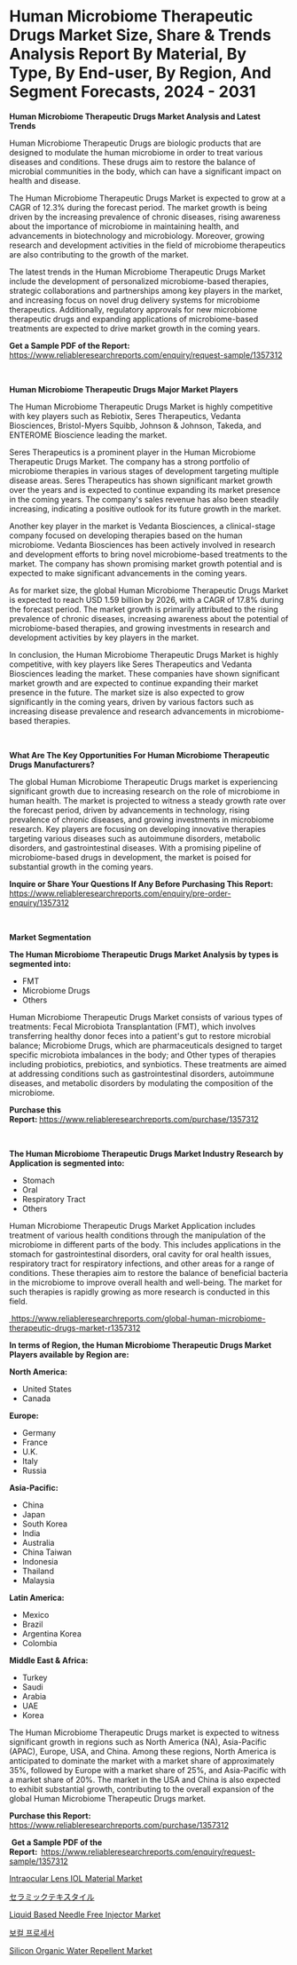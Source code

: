 <p><h1>Human Microbiome Therapeutic Drugs Market Size, Share & Trends Analysis Report By Material, By Type, By End-user, By Region, And Segment Forecasts, 2024 - 2031</h1></p><p><strong>Human Microbiome Therapeutic Drugs Market Analysis and Latest Trends</strong></p>
<p><p>Human Microbiome Therapeutic Drugs are biologic products that are designed to modulate the human microbiome in order to treat various diseases and conditions. These drugs aim to restore the balance of microbial communities in the body, which can have a significant impact on health and disease.</p><p>The Human Microbiome Therapeutic Drugs Market is expected to grow at a CAGR of 12.3% during the forecast period. The market growth is being driven by the increasing prevalence of chronic diseases, rising awareness about the importance of microbiome in maintaining health, and advancements in biotechnology and microbiology. Moreover, growing research and development activities in the field of microbiome therapeutics are also contributing to the growth of the market.</p><p>The latest trends in the Human Microbiome Therapeutic Drugs Market include the development of personalized microbiome-based therapies, strategic collaborations and partnerships among key players in the market, and increasing focus on novel drug delivery systems for microbiome therapeutics. Additionally, regulatory approvals for new microbiome therapeutic drugs and expanding applications of microbiome-based treatments are expected to drive market growth in the coming years.</p></p>
<p><strong>Get a Sample PDF of the Report:&nbsp;</strong> <a href="https://www.reliableresearchreports.com/enquiry/request-sample/1357312">https://www.reliableresearchreports.com/enquiry/request-sample/1357312</a></p>
<p>&nbsp;</p>
<p><strong>Human Microbiome Therapeutic Drugs Major Market Players</strong></p>
<p><p>The Human Microbiome Therapeutic Drugs Market is highly competitive with key players such as Rebiotix, Seres Therapeutics, Vedanta Biosciences, Bristol-Myers Squibb, Johnson & Johnson, Takeda, and ENTEROME Bioscience leading the market.</p><p>Seres Therapeutics is a prominent player in the Human Microbiome Therapeutic Drugs Market. The company has a strong portfolio of microbiome therapies in various stages of development targeting multiple disease areas. Seres Therapeutics has shown significant market growth over the years and is expected to continue expanding its market presence in the coming years. The company's sales revenue has also been steadily increasing, indicating a positive outlook for its future growth in the market.</p><p>Another key player in the market is Vedanta Biosciences, a clinical-stage company focused on developing therapies based on the human microbiome. Vedanta Biosciences has been actively involved in research and development efforts to bring novel microbiome-based treatments to the market. The company has shown promising market growth potential and is expected to make significant advancements in the coming years.</p><p>As for market size, the global Human Microbiome Therapeutic Drugs Market is expected to reach USD 1.59 billion by 2026, with a CAGR of 17.8% during the forecast period. The market growth is primarily attributed to the rising prevalence of chronic diseases, increasing awareness about the potential of microbiome-based therapies, and growing investments in research and development activities by key players in the market.</p><p>In conclusion, the Human Microbiome Therapeutic Drugs Market is highly competitive, with key players like Seres Therapeutics and Vedanta Biosciences leading the market. These companies have shown significant market growth and are expected to continue expanding their market presence in the future. The market size is also expected to grow significantly in the coming years, driven by various factors such as increasing disease prevalence and research advancements in microbiome-based therapies.</p></p>
<p>&nbsp;</p>
<p><strong>What Are The Key Opportunities For Human Microbiome Therapeutic Drugs Manufacturers?</strong></p>
<p><p>The global Human Microbiome Therapeutic Drugs market is experiencing significant growth due to increasing research on the role of microbiome in human health. The market is projected to witness a steady growth rate over the forecast period, driven by advancements in technology, rising prevalence of chronic diseases, and growing investments in microbiome research. Key players are focusing on developing innovative therapies targeting various diseases such as autoimmune disorders, metabolic disorders, and gastrointestinal diseases. With a promising pipeline of microbiome-based drugs in development, the market is poised for substantial growth in the coming years.</p></p>
<p><strong>Inquire or Share Your Questions If Any Before Purchasing This Report:</strong> <a href="https://www.reliableresearchreports.com/enquiry/pre-order-enquiry/1357312">https://www.reliableresearchreports.com/enquiry/pre-order-enquiry/1357312</a></p>
<p>&nbsp;</p>
<p><strong>Market Segmentation</strong></p>
<p><strong>The Human Microbiome Therapeutic Drugs Market Analysis by types is segmented into:</strong></p>
<p><ul><li>FMT</li><li>Microbiome Drugs</li><li>Others</li></ul></p>
<p><p>Human Microbiome Therapeutic Drugs Market consists of various types of treatments: Fecal Microbiota Transplantation (FMT), which involves transferring healthy donor feces into a patient's gut to restore microbial balance; Microbiome Drugs, which are pharmaceuticals designed to target specific microbiota imbalances in the body; and Other types of therapies including probiotics, prebiotics, and synbiotics. These treatments are aimed at addressing conditions such as gastrointestinal disorders, autoimmune diseases, and metabolic disorders by modulating the composition of the microbiome.</p></p>
<p><strong>Purchase this Report:&nbsp;</strong><a href="https://www.reliableresearchreports.com/purchase/1357312">https://www.reliableresearchreports.com/purchase/1357312</a></p>
<p>&nbsp;</p>
<p><strong>The Human Microbiome Therapeutic Drugs Market Industry Research by Application is segmented into:</strong></p>
<p><ul><li>Stomach</li><li>Oral</li><li>Respiratory Tract</li><li>Others</li></ul></p>
<p><p>Human Microbiome Therapeutic Drugs Market Application includes treatment of various health conditions through the manipulation of the microbiome in different parts of the body. This includes applications in the stomach for gastrointestinal disorders, oral cavity for oral health issues, respiratory tract for respiratory infections, and other areas for a range of conditions. These therapies aim to restore the balance of beneficial bacteria in the microbiome to improve overall health and well-being. The market for such therapies is rapidly growing as more research is conducted in this field.</p></p>
<p><a href="https://www.reliableresearchreports.com/global-human-microbiome-therapeutic-drugs-market-r1357312">&nbsp;https://www.reliableresearchreports.com/global-human-microbiome-therapeutic-drugs-market-r1357312</a></p>
<p><strong>In terms of Region, the Human Microbiome Therapeutic Drugs Market Players available by Region are:</strong></p>
<p>
    <p> <strong> North America: </strong>
        <ul>
            <li>United States</li>
            <li>Canada</li>
        </ul>
        </p> 
    <p> <strong> Europe: </strong>
        <ul>
            <li>Germany</li>
            <li>France</li>
            <li>U.K.</li>
            <li>Italy</li>
            <li>Russia</li>
        </ul>
        </p> 
    <p> <strong> Asia-Pacific: </strong>
        <ul>
            <li>China</li>
            <li>Japan</li>
            <li>South Korea</li>
            <li>India</li>
            <li>Australia</li>
            <li>China Taiwan</li>
            <li>Indonesia</li>
            <li>Thailand</li>
            <li>Malaysia</li>
        </ul>
        </p> 
    <p> <strong> Latin America: </strong>
        <ul>
            <li>Mexico</li>
            <li>Brazil</li>
            <li>Argentina Korea</li>
            <li>Colombia</li>
        </ul>
        </p> 
    <p> <strong> Middle East & Africa: </strong>
        <ul>
            <li>Turkey</li>
            <li>Saudi</li>
            <li>Arabia</li>
            <li>UAE</li>
            <li>Korea</li>
        </ul>
    </p>
    </p>
<p><p>The Human Microbiome Therapeutic Drugs market is expected to witness significant growth in regions such as North America (NA), Asia-Pacific (APAC), Europe, USA, and China. Among these regions, North America is anticipated to dominate the market with a market share of approximately 35%, followed by Europe with a market share of 25%, and Asia-Pacific with a market share of 20%. The market in the USA and China is also expected to exhibit substantial growth, contributing to the overall expansion of the global Human Microbiome Therapeutic Drugs market.</p></p>
<p><strong>Purchase this Report: </strong><a href="https://www.reliableresearchreports.com/purchase/1357312">https://www.reliableresearchreports.com/purchase/1357312</a></p>
<p>&nbsp;<strong>Get a Sample PDF of the Report:&nbsp;&nbsp;</strong><a href="https://www.reliableresearchreports.com/enquiry/request-sample/1357312">https://www.reliableresearchreports.com/enquiry/request-sample/1357312</a></p>
<p><strong></strong></p>
<p><p><a href="https://medium.com/@alan.buckland656/intraocular-lens-iol-material-market-the-key-to-successful-business-strategy-forecast-till-2031-a34eb6a688a5">Intraocular Lens IOL Material Market</a></p><p><a href="https://medium.com/@kimalker_178/%E3%82%BB%E3%83%A9%E3%83%9F%E3%83%83%E3%82%AF%E3%83%86%E3%82%AD%E3%82%B9%E3%82%BF%E3%82%A4%E3%83%AB%E5%B8%82%E5%A0%B4-2031%E5%B9%B4%E3%81%BE%E3%81%A7%E3%81%AE%E6%88%90%E5%8A%9F%E3%81%99%E3%82%8B%E3%83%93%E3%82%B8%E3%83%8D%E3%82%B9%E6%88%A6%E7%95%A5%E3%81%AE%E9%8D%B5-433ed6ee4f11">セラミックテキスタイル</a></p><p><a href="https://medium.com/@kaylagreenj1521/liquid-based-needle-free-injector-nbsp-market-focuses-on-market-share-size-and-projected-forecast-84403f1ae5e6">Liquid Based Needle Free Injector Market</a></p><p><a href="https://medium.com/@travisohan56562023/%EB%B3%B4%EC%BB%AC-%ED%94%84%EB%A1%9C%EC%84%B8%EC%84%9C-%EC%8B%9C%EC%9E%A5-%EA%B7%9C%EB%AA%A8-%EB%B0%8F-%EC%8B%9C%EC%9E%A5-%EB%8F%99%ED%96%A5-%EC%99%84%EC%A0%84%ED%95%9C-%EC%82%B0%EC%97%85-%EA%B0%9C%EC%9A%94-2024%EB%85%84%EB%B6%80%ED%84%B0-2031%EB%85%84-ad1abc23218b">보컬 프로세서</a></p><p><a href="https://issuu.com/reportprime-2/docs/silicon-organic-water-repellent-market-size-2030.p">Silicon Organic Water Repellent Market</a></p></p>